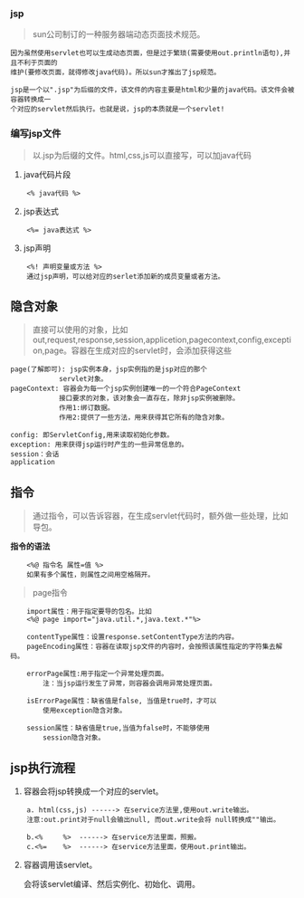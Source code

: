 ### jsp

>sun公司制订的一种服务器端动态页面技术规范。

```
因为虽然使用servlet也可以生成动态页面，但是过于繁琐(需要使用out.println语句),并且不利于页面的
维护(要修改页面，就得修改java代码)。所以sun才推出了jsp规范。

jsp是一个以".jsp"为后缀的文件，该文件的内容主要是html和少量的java代码。该文件会被容器转换成一
个对应的servlet然后执行。也就是说，jsp的本质就是一个servlet!
```

### 编写jsp文件

>以.jsp为后缀的文件。html,css,js可以直接写，可以加java代码

1. java代码片段

```
	<% java代码 %>
```

2. jsp表达式

```
	<%= java表达式 %>
```

3. jsp声明

```
	<%! 声明变量或方法 %>
	通过jsp声明，可以给对应的serlet添加新的成员变量或者方法。
```

## 隐含对象

>直接可以使用的对象，比如out,request,response,session,applicetion,pagecontext,config,exception,page。容器在生成对应的servlet时，会添加获得这些

	page(了解即可): jsp实例本身，jsp实例指的是jsp对应的那个
				servlet对象。
	pageContext: 容器会为每一个jsp实例创建唯一的一个符合PageContext
				接口要求的对象，该对象会一直存在，除非jsp实例被删除。
				作用1:绑订数据。
				作用2:提供了一些方法，用来获得其它所有的隐含对象。

	config: 即ServletConfig,用来读取初始化参数。   
	exception: 用来获得jsp运行时产生的一些异常信息的。
	session：会话
	application



## 指令

>通过指令，可以告诉容器，在生成servlet代码时，额外做一些处理，比如导包。

**指令的语法**

```
    <%@ 指令名 属性=值 %>
	如果有多个属性，则属性之间用空格隔开。
```

>page指令

```
    import属性：用于指定要导的包名。比如
    <%@ page import="java.util.*,java.text.*"%>
    
    contentType属性：设置response.setContentType方法的内容。
    pageEncoding属性：容器在读取jsp文件的内容时，会按照该属性指定的字符集去解码。
    
    errorPage属性:用于指定一个异常处理页面。
		注：当jsp运行发生了异常，则容器会调用异常处理页面。
		
	isErrorPage属性：缺省值是false, 当值是true时，才可以
		使用exception隐含对象。
		
	session属性：缺省值是true,当值为false时，不能够使用 
		session隐含对象。
```

## jsp执行流程

1. 容器会将jsp转换成一个对应的servlet。

```
	a. html(css,js) ------> 在service方法里,使用out.write输出。
	注意:out.print对于null会输出null, 而out.write会将 null转换成""输出。
    
	b.<%     %>  ------> 在service方法里面，照搬。
	c.<%=    %>  ------> 在service方法里面，使用out.print输出。
```

2. 容器调用该servlet。


	会将该servlet编译、然后实例化、初始化、调用。





